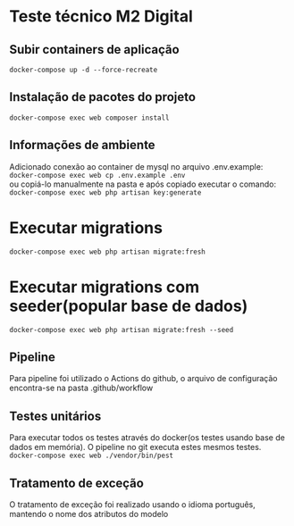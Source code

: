 # Teste técnico M2 Digital

## Subir containers de aplicação
`docker-compose up -d --force-recreate`

## Instalação de pacotes do projeto
`docker-compose exec web composer install`

## Informações de ambiente
Adicionado conexão ao container de mysql no arquivo .env.example:
<br>`docker-compose exec web cp .env.example .env`</br> ou copiá-lo manualmente na pasta 
e após copiado executar o comando:
<br>`docker-compose exec web php artisan key:generate`</br>

# Executar migrations
`docker-compose exec web php artisan migrate:fresh`

# Executar migrations com seeder(popular base de dados)
`docker-compose exec web php artisan migrate:fresh --seed`

## Pipeline
Para pipeline foi utilizado o Actions do github, 
o arquivo de configuração encontra-se na pasta .github/workflow

## Testes unitários
Para executar todos os testes através do docker(os testes usando base de dados em memória). 
O pipeline no git executa estes mesmos testes. <br>
`docker-compose exec web ./vendor/bin/pest`

## Tratamento de exceção
O tratamento de exceção foi realizado usando o idioma português, mantendo o nome dos atributos do modelo
